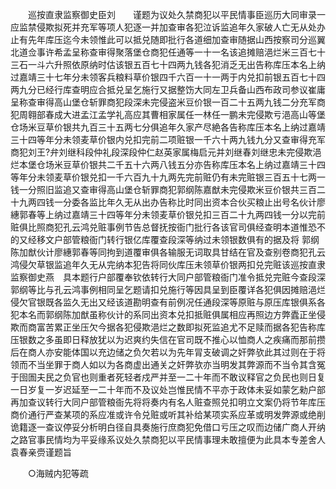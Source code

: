 <!-- { "loadSidebar": true } -->
　　巡按直隶监察御史臣刘　　谨题为议处久禁商犯以平民情事臣巡历大同审录一应监禁侵欺拟死并充军等项人犯逐一并加查审各犯泣诉监追年久家破人亡无从处办止有先年库压迄今未领惟此可以抵兑随即批行各道细加查审随据山西按察司分巡翼北道佥事许希孟呈称查审得聚落堡仓商犯任通等一十一名该追摊赔浥烂米三百七十三石一斗六升照依原纳时估该银五百七十四两九钱各犯消乏无出告称库压本名上纳过嘉靖三十七年分未领客兵粮料草价银四千六百一十一两于内兑扣前银五百七十四两九分已经行库查明应合抵兑呈乞施行又据整饬大同左卫兵备山西布政司参议崔庸呈称查审得高山堡仓斩罪商犯段深未完侵盗米豆价银一百二十五两九钱二分充军商犯周翱部春成大进孟江孟学礼高应其曹相家属任一林任一鹏未完侵欺亏浥高山等堡仓场米豆草价银共九百三十五两七分俱追年久家产尽絶各告称库压本名上纳过嘉靖三十四等年分未领麦草价银内兑扣完前二项赃银一千六十两九钱九分又查审得充军商犯刘王?弁刘继科段仲礼段深段仲仁赵英家属梅启元并刘继春刘继忠未完侵欺浥烂本堡仓场米豆草价银共二千五十六两八钱五分亦告称库压本名上纳过嘉靖三十四等年分未领麦草价银兑扣一千六百九十九两先完前赃仍有未完赃银三百五十七两一钱一分照旧监追又查审得高山堡仓斩罪商犯郭纲陈嘉猷未完侵欺米豆价银共三百二十九两四钱一分委各监比年久无从出办告称比时同出资本合伙买粮止出号名伙计廖繐郭春等上纳过嘉靖三十四等年分未领麦草价银兑扣三百二十九两四钱一分以完前赃俱比照商犯孔云鸿兑赃事例节告总督抚按衙门批行各该官司俱经查明本道惟恐不的又经移文户部管粮衙门转行银亿库覆查段深等纳过未领银数俱有的据及将 郭纲陈加猷伙计廖繐郭春等同拘到道覆审俱各输服无词取具甘结在官及查别卷商犯孔云鸿侵欠草银监追年久无从完纳本犯告将同伙库压未领草价银两扣兑完赃该巡按直隶监察御史燕　具本题行户部覆奉钦依转行大同户部管粮衙门准令抵兑完赃今查段深郭纲等比与孔云鸿事例相同呈乞题请扣兑施行等因具呈到臣覆详各犯俱因摊赔浥烂侵欠官银既各监久无出又经该道勘明查有前例况任通段深等原赃与原压库银俱系各犯本名而郭纲陈加猷虽称伙计的系同出资本兑扣抵赃俱属相应再照边方弊蠹正坐侵欺而商富苦累正坐压欠今据各犯侵欺浥烂之数即拟死监追尤不足赎而据各犯告称库压银数之多虽即日释放犹以为迟爽约失信在官司既不推心以恤商人之疾痛而那前攒后在商人亦安能体国以充边储之负欠若以为先年冐支破调之奸弊欤此其过则在于将领而不当坐罪于商人如以为各商虚出通关之奸弊欤亦当明发其弊源而不当令其含冤于囹圄夫民之负官也则重者死轻者戍严并至一二十年而不敢议释官之负民也则日复一日岁复一岁迟延至一二十年而不及议处岂惟民情不平亦于政体未妥如蒙乞勑户部再加查议转行大同户部管粮衙先将将奏内有名人赃查照兑扣明立文案仍将节年库压商价通行严查某项的系应准或许令兑赃或听其补给某项实系应革或明发弊源或绝削诡籍逐一查议停妥分析明白径自具奏施行庶商犯免借口亏压之叹而边储广商人开纳之路官事民情均为平妥缘系议处久禁商犯以平民情事理未敢擅便为此具本专差舍人袁春亲赍谨题旨 

　　○海贼内犯等疏 

